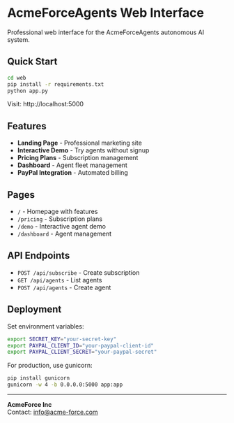 # AcmeForceAgents Web Interface

Professional web interface for the AcmeForceAgents autonomous AI system.

## Quick Start

```bash
cd web
pip install -r requirements.txt
python app.py
```

Visit: http://localhost:5000

## Features

- **Landing Page** - Professional marketing site
- **Interactive Demo** - Try agents without signup
- **Pricing Plans** - Subscription management
- **Dashboard** - Agent fleet management
- **PayPal Integration** - Automated billing

## Pages

- `/` - Homepage with features
- `/pricing` - Subscription plans
- `/demo` - Interactive agent demo  
- `/dashboard` - Agent management

## API Endpoints

- `POST /api/subscribe` - Create subscription
- `GET /api/agents` - List agents
- `POST /api/agents` - Create agent

## Deployment

Set environment variables:
```bash
export SECRET_KEY="your-secret-key"
export PAYPAL_CLIENT_ID="your-paypal-client-id"
export PAYPAL_CLIENT_SECRET="your-paypal-secret"
```

For production, use gunicorn:
```bash
pip install gunicorn
gunicorn -w 4 -b 0.0.0.0:5000 app:app
```

---
**AcmeForce Inc**  
Contact: info@acme-force.com